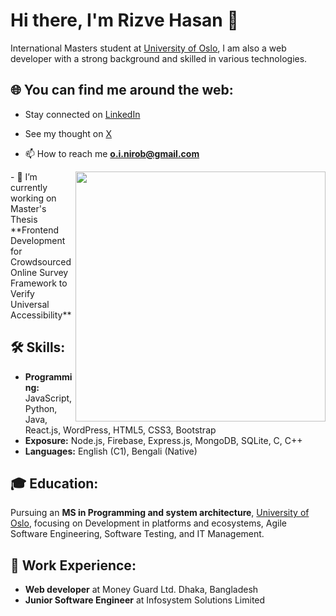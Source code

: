 # Hi there, I'm Rizve Hasan 👋

International Masters student at [University of Oslo](https://www.uio.no/), I am also a web developer with a strong background and skilled in various technologies.

## 🌐 You can find me around the web:


- Stay connected on [LinkedIn](https://www.linkedin.com/in/mdrizvehasan/)
- See my thought on [X](https://twitter.com/Rizve_Ove)

- 📫 How to reach me **o.i.nirob@gmail.com**


 <img align="right" width="400px" src="https://camo.githubusercontent.com/8bf6f6d78abc81fcf9c49f10649423e73ea44bc248e83aaae8759d401c829a84/68747470733a2f2f70687973696373677572756b756c2e66696c65732e776f726470726573732e636f6d2f323031392f30322f6368617261637465722d312e676966" alt="">
- 🔭 I’m currently working on Master's Thesis **Frontend Development for Crowdsourced Online Survey Framework to Verify Universal Accessibility**

## 🛠 Skills:

- **Programming:** JavaScript, Python, Java, React.js, WordPress, HTML5, CSS3, Bootstrap
- **Exposure:** Node.js, Firebase, Express.js, MongoDB, SQLite, C, C++
- **Languages:** English (C1), Bengali (Native)

## 🎓 Education:
Pursuing an **MS in Programming and system architecture**, [University of Oslo](https://www.uio.no/), focusing on Development in platforms and ecosystems, Agile Software Engineering, Software Testing, and IT Management.

## 💼 Work Experience:

- **Web developer** at Money Guard Ltd. Dhaka, Bangladesh
- **Junior Software Engineer** at Infosystem Solutions Limited

